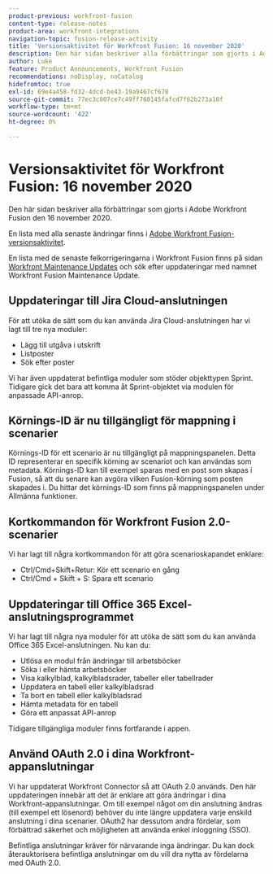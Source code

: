 ```yaml
---
product-previous: workfront-fusion
content-type: release-notes
product-area: workfront-integrations
navigation-topic: fusion-release-activity
title: 'Versionsaktivitet för Workfront Fusion: 16 november 2020'
description: Den här sidan beskriver alla förbättringar som gjorts i Adobe Workfront Fusion den 16 november 2020.
author: Luke
feature: Product Announcements, Workfront Fusion
recommendations: noDisplay, noCatalog
hidefromtoc: true
exl-id: 69e4a458-fd32-4dcd-be43-19a9467cf678
source-git-commit: 77ec3c007ce7c49ff760145fafcd7f62b273a18f
workflow-type: tm+mt
source-wordcount: '422'
ht-degree: 0%

---
```


# Versionsaktivitet för Workfront Fusion: 16 november 2020

Den här sidan beskriver alla förbättringar som gjorts i Adobe Workfront Fusion den 16 november 2020.

En lista med alla senaste ändringar finns i [Adobe Workfront Fusion-versionsaktivitet](/help/workfront-fusion/fusion-product-releases/fusion-release-activity.md).

En lista med de senaste felkorrigeringarna i Workfront Fusion finns på sidan [Workfront Maintenance Updates](https://experienceleague.adobe.com/docs/workfront-known-issues/releases/current-updates.html) och sök efter uppdateringar med namnet Workfront Fusion Maintenance Update.

## Uppdateringar till Jira Cloud-anslutningen

För att utöka de sätt som du kan använda Jira Cloud-anslutningen har vi lagt till tre nya moduler:

* Lägg till utgåva i utskrift
* Listposter
* Sök efter poster

Vi har även uppdaterat befintliga moduler som stöder objekttypen Sprint. Tidigare gick det bara att komma åt Sprint-objektet via modulen för anpassade API-anrop.

## Körnings-ID är nu tillgängligt för mappning i scenarier

Körnings-ID för ett scenario är nu tillgängligt på mappningspanelen. Detta ID representerar en specifik körning av scenariot och kan användas som metadata. Körnings-ID kan till exempel sparas med en post som skapas i Fusion, så att du senare kan avgöra vilken Fusion-körning som posten skapades i. Du hittar det körnings-ID som finns på mappningspanelen under Allmänna funktioner.

## Kortkommandon för Workfront Fusion 2.0-scenarier

Vi har lagt till några kortkommandon för att göra scenarioskapandet enklare:

* Ctrl/Cmd+Skift+Retur: Kör ett scenario en gång
* Ctrl/Cmd + Skift + S: Spara ett scenario

## Uppdateringar till Office 365 Excel-anslutningsprogrammet

Vi har lagt till några nya moduler för att utöka de sätt som du kan använda Office 365 Excel-anslutningen. Nu kan du:

* Utlösa en modul från ändringar till arbetsböcker
* Söka i eller hämta arbetsböcker
* Visa kalkylblad, kalkylbladsrader, tabeller eller tabellrader
* Uppdatera en tabell eller kalkylbladsrad
* Ta bort en tabell eller kalkylbladsrad
* Hämta metadata för en tabell
* Göra ett anpassat API-anrop

Tidigare tillgängliga moduler finns fortfarande i appen.


## Använd OAuth 2.0 i dina Workfront-appanslutningar

Vi har uppdaterat Workfront Connector så att OAuth 2.0 används. Den här uppdateringen innebär att det är enklare att göra ändringar i dina Workfront-appanslutningar. Om till exempel något om din anslutning ändras (till exempel ett lösenord) behöver du inte längre uppdatera varje enskild anslutning i dina scenarier. OAuth2 har dessutom andra fördelar, som förbättrad säkerhet och möjligheten att använda enkel inloggning (SSO).

Befintliga anslutningar kräver för närvarande inga ändringar. Du kan dock återauktorisera befintliga anslutningar om du vill dra nytta av fördelarna med OAuth 2.0.
